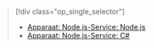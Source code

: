 > [!div class="op_single_selector"]
> * [Apparaat: Node.js-Service: Node.js](../articles/iot-hub/iot-hub-node-node-firmware-update.md)
> * [Apparaat: Node.js-Service: C#](../articles/iot-hub/iot-hub-csharp-node-firmware-update.md)
> 
> 

